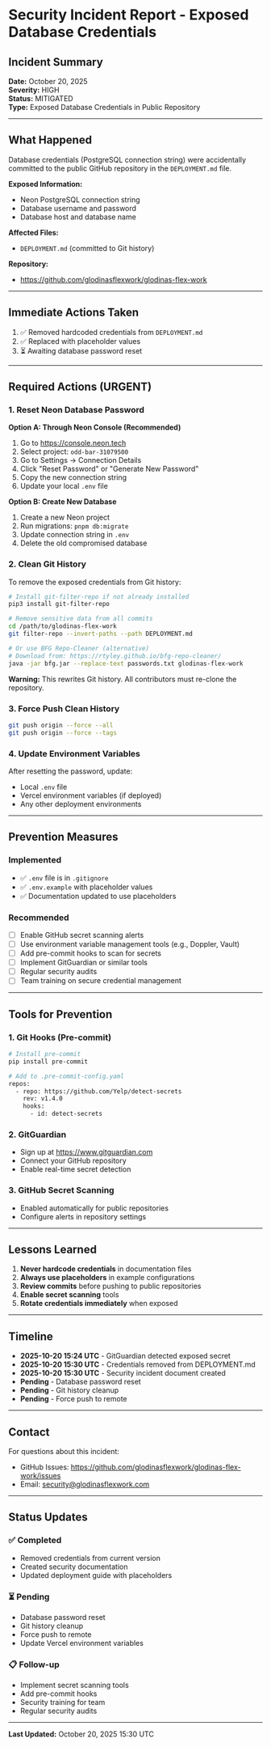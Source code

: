 # Security Incident Report - Exposed Database Credentials

## Incident Summary

**Date:** October 20, 2025  
**Severity:** HIGH  
**Status:** MITIGATED  
**Type:** Exposed Database Credentials in Public Repository

---

## What Happened

Database credentials (PostgreSQL connection string) were accidentally committed to the public GitHub repository in the `DEPLOYMENT.md` file.

**Exposed Information:**
- Neon PostgreSQL connection string
- Database username and password
- Database host and database name

**Affected Files:**
- `DEPLOYMENT.md` (committed to Git history)

**Repository:**
- https://github.com/glodinasflexwork/glodinas-flex-work

---

## Immediate Actions Taken

1. ✅ Removed hardcoded credentials from `DEPLOYMENT.md`
2. ✅ Replaced with placeholder values
3. ⏳ Awaiting database password reset

---

## Required Actions (URGENT)

### 1. Reset Neon Database Password

**Option A: Through Neon Console (Recommended)**
1. Go to https://console.neon.tech
2. Select project: `odd-bar-31079500`
3. Go to Settings → Connection Details
4. Click "Reset Password" or "Generate New Password"
5. Copy the new connection string
6. Update your local `.env` file

**Option B: Create New Database**
1. Create a new Neon project
2. Run migrations: `pnpm db:migrate`
3. Update connection string in `.env`
4. Delete the old compromised database

### 2. Clean Git History

To remove the exposed credentials from Git history:

```bash
# Install git-filter-repo if not already installed
pip3 install git-filter-repo

# Remove sensitive data from all commits
cd /path/to/glodinas-flex-work
git filter-repo --invert-paths --path DEPLOYMENT.md

# Or use BFG Repo-Cleaner (alternative)
# Download from: https://rtyley.github.io/bfg-repo-cleaner/
java -jar bfg.jar --replace-text passwords.txt glodinas-flex-work
```

**Warning:** This rewrites Git history. All contributors must re-clone the repository.

### 3. Force Push Clean History

```bash
git push origin --force --all
git push origin --force --tags
```

### 4. Update Environment Variables

After resetting the password, update:
- Local `.env` file
- Vercel environment variables (if deployed)
- Any other deployment environments

---

## Prevention Measures

### Implemented
- ✅ `.env` file is in `.gitignore`
- ✅ `.env.example` with placeholder values
- ✅ Documentation updated to use placeholders

### Recommended
- [ ] Enable GitHub secret scanning alerts
- [ ] Use environment variable management tools (e.g., Doppler, Vault)
- [ ] Add pre-commit hooks to scan for secrets
- [ ] Implement GitGuardian or similar tools
- [ ] Regular security audits
- [ ] Team training on secure credential management

---

## Tools for Prevention

### 1. Git Hooks (Pre-commit)
```bash
# Install pre-commit
pip install pre-commit

# Add to .pre-commit-config.yaml
repos:
  - repo: https://github.com/Yelp/detect-secrets
    rev: v1.4.0
    hooks:
      - id: detect-secrets
```

### 2. GitGuardian
- Sign up at https://www.gitguardian.com
- Connect your GitHub repository
- Enable real-time secret detection

### 3. GitHub Secret Scanning
- Enabled automatically for public repositories
- Configure alerts in repository settings

---

## Lessons Learned

1. **Never hardcode credentials** in documentation files
2. **Always use placeholders** in example configurations
3. **Review commits** before pushing to public repositories
4. **Enable secret scanning** tools
5. **Rotate credentials immediately** when exposed

---

## Timeline

- **2025-10-20 15:24 UTC** - GitGuardian detected exposed secret
- **2025-10-20 15:30 UTC** - Credentials removed from DEPLOYMENT.md
- **2025-10-20 15:30 UTC** - Security incident document created
- **Pending** - Database password reset
- **Pending** - Git history cleanup
- **Pending** - Force push to remote

---

## Contact

For questions about this incident:
- GitHub Issues: https://github.com/glodinasflexwork/glodinas-flex-work/issues
- Email: security@glodinasflexwork.com

---

## Status Updates

### ✅ Completed
- Removed credentials from current version
- Created security documentation
- Updated deployment guide with placeholders

### ⏳ Pending
- Database password reset
- Git history cleanup
- Force push to remote
- Update Vercel environment variables

### 📋 Follow-up
- Implement secret scanning tools
- Add pre-commit hooks
- Security training for team
- Regular security audits

---

**Last Updated:** October 20, 2025 15:30 UTC
